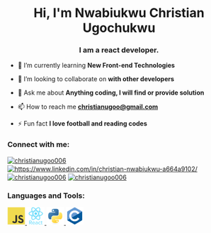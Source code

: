 <h1 align="center">Hi, I'm Nwabiukwu Christian Ugochukwu</h1>
<h3 align="center">I am a react developer.</h3>

- 🌱 I’m currently learning **New Front-end Technologies**

- 👯 I’m looking to collaborate on **with other developers**

- 💬 Ask me about **Anything coding, I will find or provide solution**

- 📫 How to reach me **christianugoo@gmail.com**

- ⚡ Fun fact **I love football and reading codes**

<h3 align="left">Connect with me:</h3>
<p align="left">
<a href="https://twitter.com/christianugoo006" target="blank"><img align="center" src="https://raw.githubusercontent.com/rahuldkjain/github-profile-readme-generator/master/src/images/icons/Social/twitter.svg" alt="christianugoo006" height="30" width="40" /></a>
<a href="https://linkedin.com/in/https://www.linkedin.com/in/christian-nwabiukwu-a664a9102/" target="blank"><img align="center" src="https://raw.githubusercontent.com/rahuldkjain/github-profile-readme-generator/master/src/images/icons/Social/linked-in-alt.svg" alt="https://www.linkedin.com/in/christian-nwabiukwu-a664a9102/" height="30" width="40" /></a>
<a href="https://facebook.com/profile.php?id=100080268887740" target="blank"><img align="center" src="https://raw.githubusercontent.com/rahuldkjain/github-profile-readme-generator/master/src/images/icons/Social/facebook.svg" alt="christianugoo006" height="30" width="40" /></a>
<a href="https://instagram.com/genttech" target="blank"><img align="center" src="https://raw.githubusercontent.com/rahuldkjain/github-profile-readme-generator/master/src/images/icons/Social/instagram.svg" alt="christianugoo006" height="30" width="40" /></a>
</p>

<h3 align="left">Languages and Tools:</h3>
<p align="left"><a href="https://developer.mozilla.org/en-US/docs/Web/JavaScript" target="_blank" rel="noreferrer"> <img src="https://raw.githubusercontent.com/devicons/devicon/master/icons/javascript/javascript-original.svg" alt="javascript" width="40" height="40"/> </a> <a href="https://reactjs.org/" target="_blank" rel="noreferrer"> <img src="https://raw.githubusercontent.com/devicons/devicon/master/icons/react/react-original-wordmark.svg" alt="react" width="40" height="40"/> </a><a href="https://www.python.org" target="_blank" rel="noreferrer"> <img src="https://raw.githubusercontent.com/devicons/devicon/master/icons/python/python-original.svg" alt="python" width="40" height="40"/> </a><a href="https://www.cprogramming.com/" target="_blank" rel="noreferrer"> <img src="https://raw.githubusercontent.com/devicons/devicon/master/icons/c/c-original.svg" alt="c" width="40" height="40"/></a></p>
